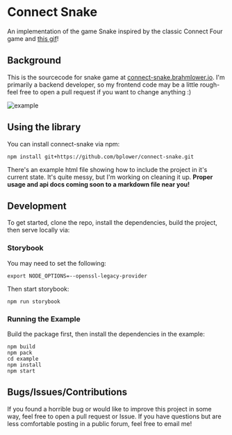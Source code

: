 # Connect Snake

An implementation of the game Snake inspired by the classic Connect Four game and [this gif](https://imgur.com/gallery/GBrEM)!

## Background

This is the sourcecode for snake game at [connect-snake.brahmlower.io](http://connect-snake.brahmlower.io). I'm primarily a backend developer, so my frontend code may be a little rough- feel free to open a pull request if you want to change anything :)

![example](https://i.imgur.com/qMxSQ5G.gif)

## Using the library

You can install connect-snake via npm:

```
npm install git+https://github.com/bplower/connect-snake.git
```

There's an example html file showing how to include the project in it's current state. It's quite messy, but I'm working on cleaning it up. **Proper usage and api docs coming soon to a markdown file near you!**

## Development

To get started, clone the repo, install the dependencies, build the project, then serve locally via:


### Storybook

You may need to set the following:

```shell
export NODE_OPTIONS=--openssl-legacy-provider
```

Then start storybook:

```
npm run storybook
```

### Running the Example

Build the package first, then install the dependencies in the example:

```
npm build
npm pack
cd example
npm install
npm start
```

## Bugs/Issues/Contributions

If you found a horrible bug or would like to improve this project in some way, feel free to open a pull request or Issue. If you have questions but are less comfortable posting in a public forum, feel free to email me!
